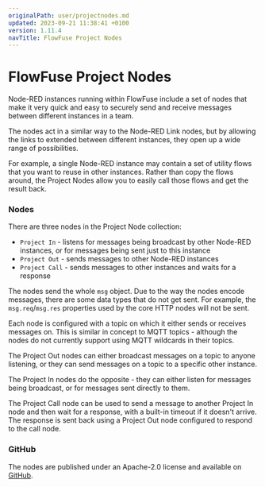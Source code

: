 ```yaml
---
originalPath: user/projectnodes.md
updated: 2023-09-21 11:38:41 +0100
version: 1.11.4
navTitle: FlowFuse Project Nodes
---
```


# FlowFuse Project Nodes

Node-RED instances running within FlowFuse include a set of nodes that make it
very quick and easy to securely send and receive messages between different
instances in a team.

The nodes act in a similar way to the Node-RED Link nodes, but by allowing the
links to extended between different instances, they open up a wide range of
possibilities.

For example, a single Node-RED instance may contain a set of utility flows that
you want to reuse in other instances. Rather than copy the flows around, the
Project Nodes allow you to easily call those flows and get the result back.

### Nodes

There are three nodes in the Project Node collection:

 - `Project In` - listens for messages being broadcast by other Node-RED instances, or for
   messages being sent just to this instance
 - `Project Out` - sends messages to other Node-RED instances
 - `Project Call` - sends messages to other instances and waits for a response

The nodes send the whole `msg` object. Due to the way the nodes
encode messages, there are some data types that do not get sent. For example,
the `msg.req`/`msg.res` properties used by the core HTTP nodes will not be sent.

Each node is configured with a topic on which it either sends or receives messages
on. This is similar in concept to MQTT topics - although the nodes do not currently
support using MQTT wildcards in their topics.

The Project Out nodes can either broadcast messages on a topic to anyone listening,
or they can send messages on a topic to a specific other instance.

The Project In nodes do the opposite - they can either listen for messages being
broadcast, or for messages sent directly to them.

The Project Call node can be used to send a message to another Project In node
and then wait for a response, with a built-in timeout if it doesn't arrive.
The response is sent back using a Project Out node configured to respond to the call
node.

### GitHub

The nodes are published under an Apache-2.0 license and available on [GitHub](https://github.com/flowforge/flowforge-nr-project-nodes).
